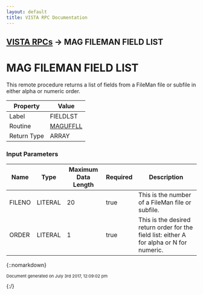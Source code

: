 ```yaml
---
layout: default
title: VISTA RPC Documentation
---
```


## [VISTA RPCs](TableOfContents) &#8594; MAG FILEMAN FIELD LIST
# MAG FILEMAN FIELD LIST

This remote procedure returns a list of fields from a FileMan file or subfile in either alpha or numeric order.

Property | Value
--- | ---
Label | FIELDLST
Routine | [MAGUFFLL](http://code.osehra.org/dox/Routine_MAGUFFLL_source.html)
Return Type | ARRAY


### Input Parameters

Name | Type | Maximum Data Length | Required | Description
--- | --- | --- | --- | ---
FILENO | LITERAL | 20 | true | This is the number of a FileMan file or subfile.
ORDER | LITERAL | 1 | true | This is the desired return order for the field list:  either A for alpha or N for numeric.



{::nomarkdown} <br/><p style="font-size: 11px">Document generated on July 3rd 2017, 12:09:02 pm</p>{:/}